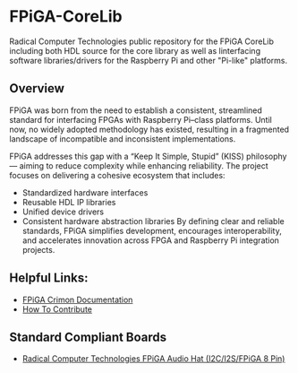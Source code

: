 # FPiGA-CoreLib
Radical Computer Technologies public repository for the FPiGA CoreLib including both HDL source for the core library as well as linterfacing software libraries/drivers for the Raspberry Pi and other "Pi-like" platforms.

## Overview
FPiGA was born from the need to establish a consistent, streamlined standard for interfacing FPGAs with Raspberry Pi–class platforms. Until now, no widely adopted methodology has existed, resulting in a fragmented landscape of incompatible and inconsistent implementations.

FPiGA addresses this gap with a “Keep It Simple, Stupid” (KISS) philosophy — aiming to reduce complexity while enhancing reliability. The project focuses on delivering a cohesive ecosystem that includes:
* Standardized hardware interfaces
* Reusable HDL IP libraries
* Unified device drivers
* Consistent hardware abstraction libraries
By defining clear and reliable standards, FPiGA simplifies development, encourages interoperability, and accelerates innovation across FPGA and Raspberry Pi integration projects.

## Helpful Links:
* [FPiGA Crimon Documentation](https://radical-computer-technologies.github.io/Radical-Computer-Technologies/f-pi-ga.html)
* [How To Contribute](https://radical-computer-technologies.github.io/Radical-Computer-Technologies/contribute.html)

## Standard Compliant Boards

* [Radical Computer Technologies FPiGA Audio Hat (I2C/I2S/FPiGA 8 Pin)](https://github.com/Radical-Computer-Technologies/FPiGA-Audio-Hat/tree/main)